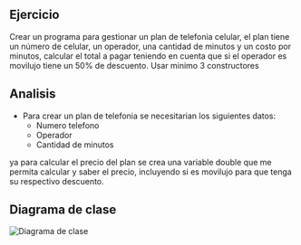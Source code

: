 ## Ejercicio
Crear un programa para gestionar un plan de telefonia celular, el plan tiene un número de celular, un operador, una cantidad de minutos y un costo por minutos, calcular el total a pagar teniendo en cuenta que si el operador es movilujo tiene un 50% de descuento. Usar minimo 3 constructores

## Analisis
- Para crear un plan de telefonia se necesitarian los siguientes datos:
  - Numero telefono
  - Operador
  - Cantidad de minutos

ya para calcular el precio del plan se crea una variable double que me permita calcular y saber el precio, incluyendo si es movilujo para que tenga su respectivo descuento.

## Diagrama de clase
![Diagrama de clase](diagrama.png "diagrama de clase")